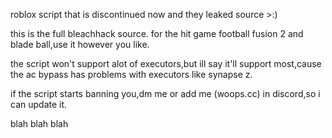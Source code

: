 roblox script that is discontinued now and they leaked source >:)

this is the full bleachhack source. for the hit game football fusion 2 and blade ball,use it however you like.

the script won't support alot of executors,but ill say it'll support most,cause the ac bypass has problems with executors like synapse z.

if the script starts banning you,dm me or add me (woops.cc) in discord,so i can update it.

blah blah blah
